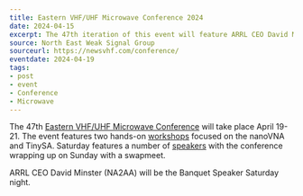 ```yaml
---
title: Eastern VHF/UHF Microwave Conference 2024
date: 2024-04-15
excerpt: The 47th iteration of this event will feature ARRL CEO David Minster as Banquet Speaker.
source: North East Weak Signal Group
sourceurl: https://newsvhf.com/conference/
eventdate: 2024-04-19
tags:
- post
- event
- Conference
- Microwave
---
```

The 47th [Eastern VHF/UHF Microwave Conference](https://newsvhf.com/conference/) will take place April 19-21. The event features two hands-on [workshops](https://www.newsvhf.com/conference/workshops24.html) focused on the nanoVNA and TinySA. Saturday features a number of [speakers](https://newsvhf.com/conference/) with the conference wrapping up on Sunday with a swapmeet. 

ARRL CEO David Minster (NA2AA) will be the Banquet Speaker Saturday night.